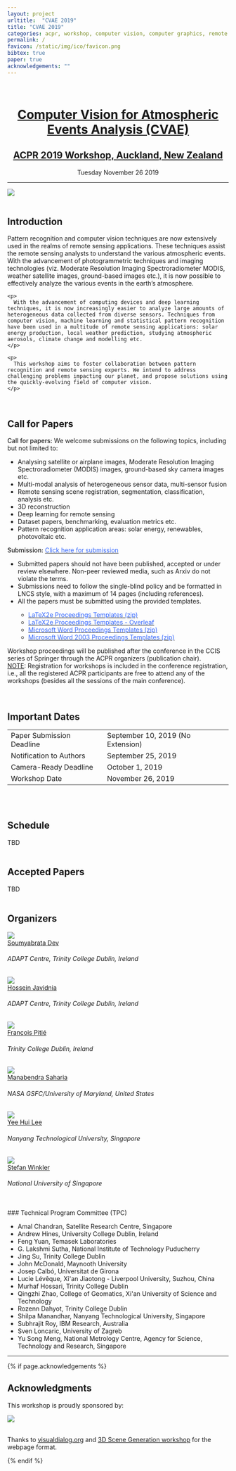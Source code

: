 ```yaml
---
layout: project
urltitle:  "CVAE 2019"
title: "CVAE 2019"
categories: acpr, workshop, computer vision, computer graphics, remote sensing, robotics, machine learning
permalink: /
favicon: /static/img/ico/favicon.png
bibtex: true
paper: true
acknowledgements: ""
---
```


<br>
<div class="row">
  <div class="col-xs-12">
    <center><h1><a href="https://2019cvae.github.io/">Computer Vision for Atmospheric Events Analysis (CVAE)</a></h1></center>
    <center><h2><a href="https://www.acpr2019.org/workshops.html">ACPR 2019 Workshop, Auckland, New Zealand</a></h2></center>
    <center>Tuesday November 26 2019</center>
  </div>
</div>

<hr>




<div class="row" id="intro">
  <div class="col-md-12">
    <img src="{{ "/static/img/splash2.jpg" | prepend:site.baseurl }}">
  </div>
</div>


<br>

## Introduction 

<div class="row">
  <div class="col-xs-12">
    <p>
      Pattern recognition and computer vision techniques are now extensively used in the realms of remote sensing applications. These techniques assist the remote sensing analysts to understand the various atmospheric events. With the advancement of photogrammetric techniques and imaging technologies (viz. Moderate Resolution Imaging Spectroradiometer MODIS, weather satellite images, ground-based images etc.), it is now possible to effectively analyze the various events in the earth’s atmosphere. 
    </p>
	
    <p>
      With the advancement of computing devices and deep learning techniques, it is now increasingly easier to analyze large amounts of heterogeneous data collected from diverse sensors. Techniques from computer vision, machine learning and statistical pattern recognition have been used in a multitude of remote sensing applications: solar energy production, local weather prediction, studying atmospheric aerosols, climate change and modelling etc.
    </p>
	
    <p>
      This workshop aims to foster collaboration between pattern recognition and remote sensing experts. We intend to address challenging problems impacting our planet, and propose solutions using the quickly-evolving field of computer vision.
    </p>
  </div>
</div> <br>   


## Call for Papers

<div class="row">
  <div class="col-xs-12">
    <p>
      <span style="font-weight:500;">Call for papers:</span> We welcome submissions on the following topics, including but not limited to:
    </p>
    <ul>
      <li>Analysing satellite or airplane images, Moderate Resolution Imaging Spectroradiometer (MODIS) images, ground-based sky camera images etc.</li>
      <li>Multi-modal analysis of heterogeneous sensor data, multi-sensor fusion</li>
      <li>Remote sensing scene registration, segmentation, classification, analysis etc.</li>
      <li>3D reconstruction</li>
      <li>Deep learning for remote sensing</li>
      <li>Dataset papers, benchmarking, evaluation metrics etc.</li>
      <li>Pattern recognition application areas: solar energy, renewables, photovoltaic etc.</li>
    </ul>
    <p>
      <span style="font-weight:500;">Submission:</span> <a href="https://cmt3.research.microsoft.com/CVAE2019" target="_blank" rel="noopener"><span style="color: #3366ff;">Click here for submission</span></a>
      <ul>
      <li>Submitted papers should not have been published, accepted or under review elsewhere. Non-peer reviewed media, such as Arxiv do not violate the terms.</li>
      <li>Submissions need to follow the single-blind policy and be formatted in LNCS style, with a maximum of 14 pages (including references).</li>
      <li>All the papers must be submitted using the provided templates.</li>
        <ul>
          <li><a href="ftp://ftp.springernature.com/cs-proceeding/llncs/llncs2e.zip"><span style="color: #3366ff;">LaTeX2e Proceedings Templates (zip)</span></a></li>
          <li><a href="https://www.overleaf.com/latex/templates/springer-lecture-notes-in-computer-science/kzwwpvhwnvfj#.WuA4JS5uZpi"><span style="color: #3366ff;">LaTeX2e Proceedings Templates - Overleaf</span></a></li>
         <li><a href="ftp://ftp.springernature.com/cs-proceeding/llncs/word/splnproc1703.zip"><span style="color: #3366ff;">Microsoft Word Proceedings Templates (zip)</span></a></li>
         <li><a href="https://resource-cms.springernature.com/springer-cms/rest/v1/content/7117506/data/v1"><span style="color: #3366ff;">Microsoft Word 2003 Proceedings Templates (zip)</span></a></li>
       </ul>
    </ul>      
    Workshop proceedings will be published after the conference in the CCIS series of Springer through the ACPR organizers (publication chair).
<br><u>NOTE</u>: Registration for workshops is included in the conference registration, i.e., all the registered ACPR participants are free to attend any of the workshops (besides all the sessions of the main conference).
    </p>



  </div>
</div><br>




## Important Dates 


<div class="row">
  <div class="col-xs-12">
    <table class="table table-striped">
      <tbody>
        <tr>
          <td>Paper Submission Deadline</td>
          <td>September 10, 2019 (No Extension)</td>
        </tr>
        <tr>
          <td>Notification to Authors</td>
          <td>September 25, 2019</td>
        </tr>
        <tr>
          <td>Camera-Ready Deadline</td>
          <td>October 1, 2019</td>
        </tr>
        <tr>
          <td>Workshop Date</td>
          <td>November 26, 2019</td>
        </tr>
      </tbody>
    </table>
  </div>
</div><br>


<br>

## Schedule 
<div class="row">
  <div class="col-md-12">
  TBD
  </div>
</div>

<!-- 
<div class="row">
  <div class="col-xs-12">
     <table class="table table-striped">
      <tbody>
        <tr>
          <td>Welcome and Introduction</td>
          <td>8:45am - 9:00am</td>
        </tr>
        <tr>
          <td>Invited Speaker Talk 1</td>
          <td>9:00am - 9:25am</td>
        </tr>
        <tr>
          <td>Invited Speaker Talk 2</td>
          <td>9:25am - 9:50am</td>
        </tr>
        <tr>
          <td>Spotlight Talks (x3)</td>
          <td>9:50am - 10:10am</td>
        </tr>
        <tr>
          <td>Coffee Break and Poster Session</td>
          <td>10:10am - 11:10am</td>
        </tr>
        <tr>
          <td>Invited Speaker Talk 3</td>
          <td>11:10am - 11:35am</td>
        </tr>
        <tr>
          <td>Invited Speaker Talk 4</td>
          <td>11:35am - 12:00pm</td>
        </tr>
        <tr>
          <td>Lunch Break</td>
          <td>12:00pm - 1:30pm</td>
        </tr>
        <tr>
          <td>Invited Speaker Talk 5 (Industry Talks)</td>
          <td>1:30pm - 2:00pm</td>
        </tr>
        <tr>
          <td>Invited Speaker Talk 6</td>
          <td>2:00pm - 2:25pm</td>
        </tr>
        <tr>
          <td>Oral 1</td>
          <td>2:25pm - 2:45pm</td>
        </tr>
        <tr>
          <td>Oral 2</td>
          <td>2:45pm - 3:05pm</td>
        </tr>
        <tr>
          <td>Coffee Break and Poster Session</td>
          <td>3:05pm - 4:00pm</td>
        </tr>
        <tr>
          <td>Invited Speaker Talk 7</td>
          <td>4:00pm - 4:25pm</td>
        </tr>
        <tr>
          <td>Invited Speaker Talk 8</td>
          <td>4:25pm - 4:50pm</td>
        </tr>
        <tr>
          <td>Panel Discussion and Conclusion</td>
          <td>4:50pm - 5:40pm</td>
        </tr>
      </tbody>
    </table>
  </div>
</div>
-->



<br>

## Accepted Papers 
<div class="row">
  <div class="col-md-12">
  TBD
  </div>
</div>

<br>




## Organizers 

<div class="row">



  <div class="col-xs-2">
    <a href="https://soumyabrata.dev/">
      <img class="people-pic" src="{{ "/static/img/people/SD.png" | prepend:site.baseurl }}">
    </a>
    <div class="people-name">
      <a href="https://soumyabrata.dev/">Soumyabrata Dev</a>
      <h6>ADAPT Centre, Trinity College Dublin, Ireland</h6>
    </div>
  </div>
  
  <div class="col-xs-2">
    <a href="https://www.hjavidnia.com/">
      <img class="people-pic" src="{{ "/static/img/people/HJ.png" | prepend:site.baseurl }}">
    </a>
    <div class="people-name">
      <a href="https://www.hjavidnia.com/">Hossein Javidnia</a>
      <h6>ADAPT Centre, Trinity College Dublin, Ireland</h6>
    </div>
  </div>

  <div class="col-xs-2">
    <a href="https://www.tcd.ie/research/profiles/?profile=pitief">
      <img class="people-pic" src="{{ "/static/img/people/FP.png" | prepend:site.baseurl }}">
    </a>
    <div class="people-name">
      <a href="https://www.tcd.ie/research/profiles/?profile=pitief">François Pitié</a>
      <h6>Trinity College Dublin, Ireland</h6>
    </div>
  </div>
  
  
  <div class="col-xs-2">
    <a href="https://science.gsfc.nasa.gov/sed/bio/manabendra.saharia">
      <img class="people-pic" src="{{ "/static/img/people/MS.jpg" | prepend:site.baseurl }}">
    </a>
    <div class="people-name">
      <a href="https://science.gsfc.nasa.gov/sed/bio/manabendra.saharia">Manabendra Saharia</a>
      <h6>NASA GSFC/University of Maryland, United States</h6>
    </div>
  </div>



  <div class="col-xs-2">
    <a href="http://research.ntu.edu.sg/expertise/academicprofile/Pages/StaffProfile.aspx?ST_EMAILID=EYHLEE">
      <img class="people-pic" src="{{ "/static/img/people/YHL.jpg" | prepend:site.baseurl }}">
    </a>
    <div class="people-name">
      <a href="http://research.ntu.edu.sg/expertise/academicprofile/Pages/StaffProfile.aspx?ST_EMAILID=EYHLEE">Yee Hui Lee</a>
      <h6>Nanyang Technological University, Singapore</h6>
    </div>
  </div>
  
  
  
  
  <div class="col-xs-2">
    <a href="https://stefan.winkler.site/">
      <img class="people-pic" src="{{ "/static/img/people/SW.jpg" | prepend:site.baseurl }}">
    </a>
    <div class="people-name">
      <a href="https://stefan.winkler.site/">Stefan Winkler</a>
      <h6>National University of Singapore</h6>
    </div>
  </div>
  
  
  
</div>


<br>
### Technical Program Committee (TPC) 

<ul>
<li>Amal Chandran, Satellite Research Centre, Singapore</li>    
<li>Andrew Hines, University College Dublin, Ireland</li>  
<li>Feng Yuan, Temasek Laboratories</li>    
<li>G. Lakshmi Sutha, National Institute of Technology Puducherry</li>  
<li>Jing Su, Trinity College Dublin</li> 
<li>John McDonald, Maynooth University</li>  
<li>Josep Calbó, Universitat de Girona</li>  
<li>Lucie Lévêque, Xi'an Jiaotong - Liverpool University, Suzhou, China</li> 
<li>Murhaf Hossari, Trinity College Dublin</li> 
<li>Qingzhi Zhao, College of Geomatics, Xi'an University of Science and Technology</li>  
<li>Rozenn Dahyot, Trinity College Dublin</li>  
<li>Shilpa Manandhar, Nanyang Technological University, Singapore</li>  
<li>Subhrajit Roy, IBM Research, Australia</li>  
<li>Sven Loncaric, University of Zagreb</li>  
<li>Yu Song Meng, National Metrology Centre, Agency for Science, Technology and Research, Singapore</li>
</ul>
	
  

<hr>


{% if page.acknowledgements %}
<div class="row">
  <div class="col-xs-12">
    <h2>Acknowledgments</h2>
  </div>
</div>
<a name="/acknowledgements"></a>
<div class="row">
  <div class="col-xs-12">
    <p>
      This workshop is proudly sponsored by: 
    </p>
  </div>
</div>
<div class="row">
  <div class="col-md-4">
    <a href="https://www.adaptcentre.ie/"><img src="{{ "/static/img/people/Adapt_Logo_RGB2.png" | prepend:site.baseurl }}"></a>
  </div>
  
</div>
<br>
<div class="row">
  <div class="col-xs-12">
    <p>
      Thanks to <a href="https://visualdialog.org/">visualdialog.org</a> and <a href="https://3dscenegen.github.io/">3D Scene Generation workshop</a> for the webpage format.
    </p>
  </div>
</div>
{% endif %}